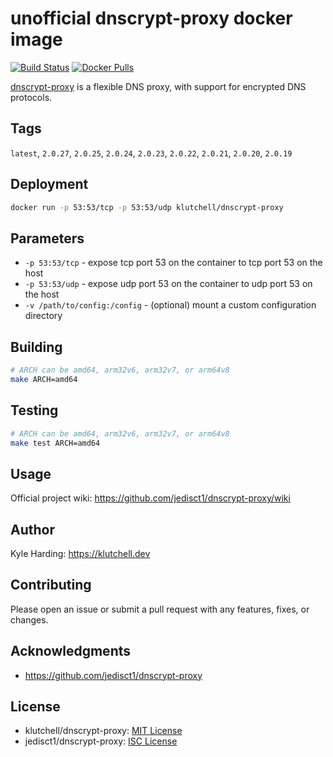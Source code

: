 # unofficial dnscrypt-proxy docker image

[![Build Status](https://travis-ci.com/klutchell/dnscrypt-proxy.svg?branch=master)](https://travis-ci.com/klutchell/dnscrypt-proxy)
[![Docker Pulls](https://img.shields.io/docker/pulls/klutchell/dnscrypt-proxy.svg?style=flat)](https://hub.docker.com/r/klutchell/dnscrypt-proxy/)

[dnscrypt-proxy](https://github.com/jedisct1/dnscrypt-proxy) is a flexible DNS proxy, with support for encrypted DNS protocols.

## Tags

`latest`,
`2.0.27`,
`2.0.25`,
`2.0.24`,
`2.0.23`,
`2.0.22`,
`2.0.21`,
`2.0.20`,
`2.0.19`

## Deployment

```bash
docker run -p 53:53/tcp -p 53:53/udp klutchell/dnscrypt-proxy
```

## Parameters

* `-p 53:53/tcp` - expose tcp port 53 on the container to tcp port 53 on the host
* `-p 53:53/udp` - expose udp port 53 on the container to udp port 53 on the host
* `-v /path/to/config:/config` - (optional) mount a custom configuration directory

## Building

```bash
# ARCH can be amd64, arm32v6, arm32v7, or arm64v8
make ARCH=amd64
```

## Testing

```bash
# ARCH can be amd64, arm32v6, arm32v7, or arm64v8
make test ARCH=amd64
```

## Usage

Official project wiki: <https://github.com/jedisct1/dnscrypt-proxy/wiki>

## Author

Kyle Harding: <https://klutchell.dev>

## Contributing

Please open an issue or submit a pull request with any features, fixes, or changes.

## Acknowledgments

* <https://github.com/jedisct1/dnscrypt-proxy>

## License

* klutchell/dnscrypt-proxy: [MIT License](./LICENSE)
* jedisct1/dnscrypt-proxy: [ISC License](https://github.com/jedisct1/dnscrypt-proxy/blob/master/LICENSE)
